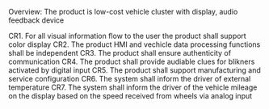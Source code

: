 Overview: The product is low-cost vehicle cluster with display, audio feedback device 

CR1. For all visual information flow to the user the product shall support color display
CR2. The product HMI and vechicle data processing functions shall be independent
CR3. The product shall ensure authenticity of communication
CR4. The product shall provide audiable clues for blikners activated by digital input
CR5. The product shall support manufacturing and service configuration
CR6. The system shall inform the driver of external temperature
CR7. The system shall inform the driver of the vehicle mileage on the display based on the speed received from wheels via analog input 
